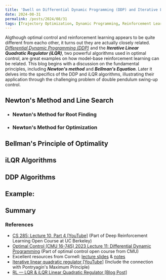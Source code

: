 ```yaml
---
title: 'Dwell on Differential Dynamic Programming (DDP) and Iterative Linear Quadratic Regulator (iLQR)'
date: 2024-08-31
permalink: /posts/2024/08/31
tags: [Trajectory Optimization, Dynamic Programming, Reinforcement Learning]
---
```

Algthough optimal control and reinforcement learning appears to be quite different from eacho other, it turns out they are actually closely related. [_Differential Dynamic Programming (DDP)_](https://en.wikipedia.org/wiki/Differential_dynamic_programming) and the **_Iterative Linear Quadratic Regulator (iLQR)_**, two powerful algorithms used in optimal control, are great examples on how model-base reinforcement learning can be related. This blog begins with a discussion on the fundamental principles, including **_Newton's method_** and **_Bellman's Equation_**. Later it delves into the specifics of the DDP and iLQR algorithms, illustrating their application through the challenging problem of double pendulum swing-up control.

## Newton's Method and Line Search

 - ### Newton's Method for Root Finding

 - ### Newton's Method for Optimization

## Bellman's Principle of Optimality 

## iLQR Algorithms

## DDP Algorithms

## Example:

## Summary

### References
 - [CS 285: Lecture 10, Part 4 [YouTube]](https://www.youtube.com/watch?v=-hO-AnFYm6M&list=PLMrJAkhIeNNQe1JXNvaFvURxGY4gE9k74&index=8&t=929s) (Part of Deep Reinforcement Learning Open Course at UC Berkeley)
 - [Optimal Control (CMU 16-745) 2023 Lecture 11: Differential Dynamic Programming](https://www.youtube.com/watch?v=hUf5YhSptLs&list=PLZnJoM76RM6KugDT9sw5zhAmqKnGeoLRa&index=18) (Part of optimal control open course from CMU)
 - Excellent resources from Cornell: [lecture slides](https://www.cs.cornell.edu/courses/cs6756/2022fa/assets/slides_notes/lec6_slides.pdf) & [notes](https://wensun.github.io/CS4789_data/Iterative_LQR-3.pdf)
 - [Iterative linear quadratic regulator [YouTube]](https://www.youtube.com/watch?v=ryu0BbE4nb8&list=PLyXDCTF4yPcQ1GozC3vPmrJuN-icTFOW0&index=24) (Include the connection with Pontryagin's Maximum Principle)
 - [RL — LQR & iLQR Linear Quadratic Regulator [Blog Post]](https://jonathan-hui.medium.com/rl-lqr-ilqr-linear-quadratic-regulator-a5de5104c750)